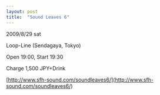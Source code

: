```yaml
---
layout: post
title:  "Sound Leaves 6"
---
```

2009/8/29 sat

Loop-Line (Sendagaya, Tokyo)

Open 19:00, Start 19:30

Charge 1,500 JPY+Drink

[http://www.sfh-sound.com/soundleaves6/](http://www.sfh-sound.com/soundleaves6/)
